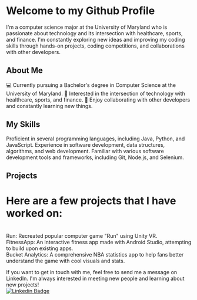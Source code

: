 # Welcome to my Github Profile
I'm a computer science major at the University of Maryland who is passionate about technology and its intersection with healthcare, sports, and finance. I'm constantly exploring new ideas and improving my coding skills through hands-on projects, coding competitions, and collaborations with other developers.

## About Me
💻 Currently pursuing a Bachelor's degree in Computer Science at the University of Maryland.
🎯 Interested in the intersection of technology with healthcare, sports, and finance.
🌟 Enjoy collaborating with other developers and constantly learning new things.
## My Skills
Proficient in several programming languages, including Java, Python, and JavaScript.
Experience in software development, data structures, algorithms, and web development.
Familiar with various software development tools and frameworks, including Git, Node.js, and Selenium.
## Projects
# Here are a few projects that I have worked on:
<br> Run: Recreated popular computer game "Run" using Unity VR.
<br> FitnessApp: An interactive fitness app made with Android Studio, attempting to build upon existing apps.
<br> Bucket Analytics: A comprehensive NBA statistics app to help fans better understand the game with cool visuals and stats.

If you want to get in touch with me, feel free to send me a message on LinkedIn. I'm always interested in meeting new people and learning about new projects!
<br> [![Linkedin Badge](https://img.shields.io/badge/-ANANTH-blue?style=flat&logo=Linkedin&logoColor=white)](https://www.linkedin.com/in/ananth-s)
